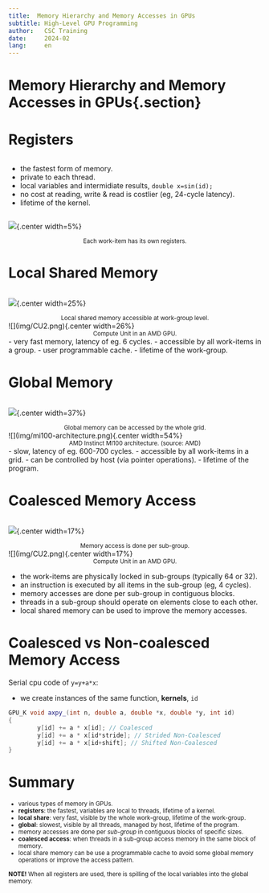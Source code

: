 ```yaml
---
title:  Memory Hierarchy and Memory Accesses in GPUs 
subtitle: High-Level GPU Programming 
author:   CSC Training
date:     2024-02
lang:     en
---
```



# Memory Hierarchy and Memory Accesses in GPUs{.section}

# Registers


<div class="column">

- the fastest form of memory.
- private to each thread.
- local variables and intermidiate results, `double x=sin(id);`
- no cost at reading, write & read is costlier (eg, 24-cycle latency).
- lifetime of the kernel.

</div>


<div class="column">


![](img/work_item.png){.center width=5%}

<div align="center"><small>Each work-item has its own registers.</small></div>

</div>

# Local Shared Memory

<div class="column">


![](img/work_group.png){.center width=25%}

<div align="center"><small>Local shared memory accessible at work-group level.</small></div>

</div>

<div class="column">
![](img/CU2.png){.center width=26%}

<div align="center"><small>Compute Unit in an AMD GPU.</small></div>
</div>
- very fast memory, latency of eg. 6 cycles.
- accessible by all work-items in a group.
- user programmable cache.
- lifetime of the work-group.


# Global Memory

<div class="column">


![](img/Grid_threads.png){.center width=37%}

<div align="center"><small>Global memory can be accessed by the whole grid.</small></div>

</div>

<div class="column">
![](img/mi100-architecture.png){.center width=54%}

<div align="center"><small>AMD Instinct MI100 architecture. (source: AMD)</small></div>
</div>
- slow, latency of eg. 600-700 cycles.
- accessible by all work-items in a grid.
- can be controlled by host (via pointer operations).
- lifetime of the program.


# Coalesced Memory Access

<div class="column">


![](img/sub_group.png){.center width=17%}

<div align="center"><small>Memory access is done per sub-group.</small></div>

</div>

<div class="column">
![](img/CU2.png){.center width=17%}

<div align="center"><small>Compute Unit in an AMD GPU.</small></div>
</div>

- the work-items are physically locked in sub-groups (typically 64 or 32).
- an instruction is executed by all items in the sub-group (eg, 4 cycles).
- memory accesses are done per sub-group in contiguous blocks.
- threads in a sub-group should operate on elements close to each other.
- local shared memory can be used to improve the memory accesses.


# Coalesced vs Non-coalesced Memory Access

Serial cpu code of `y=y+a*x`:

- we create instances of the same function, **kernels**, `id`

```cpp
GPU_K void axpy_(int n, double a, double *x, double *y, int id)
{
        y[id] += a * x[id]; // Coalesced 
        y[id] += a * x[id*stride]; // Strided Non-Coalesced 
        y[id] += a * x[id+shift]; // Shifted Non-Coalesced 
}

```


# Summary

<small>


- various types of memory in GPUs.
- **registers**: the fastest, variables are local to threads, lifetime of a kernel.
- **local share**: very fast, visible by the whole work-group, lifetime of the work-group.
- **global**: slowest, visible by all threads, managed by host, lifetime of the program.
- memory accesses are done per *sub-group* in contiguous blocks of specific sizes.
- **coalesced access**: when threads in a sub-group access memory in the same block of memory.
- local share memory can be use a programmable cache to avoid some global memory operations or improve the access pattern.

**NOTE!** When all registers are used, there is spilling of the local variables into the global memory.
</small>